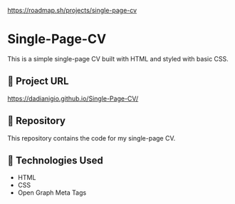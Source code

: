 https://roadmap.sh/projects/single-page-cv

# Single-Page-CV
This is a simple single-page CV built with HTML and styled with basic CSS.

## 🔗 Project URL 

https://dadianigio.github.io/Single-Page-CV/


## 📂 Repository  
This repository contains the code for my single-page CV.

## 🚀 Technologies Used  
- HTML  
- CSS  
- Open Graph Meta Tags  
